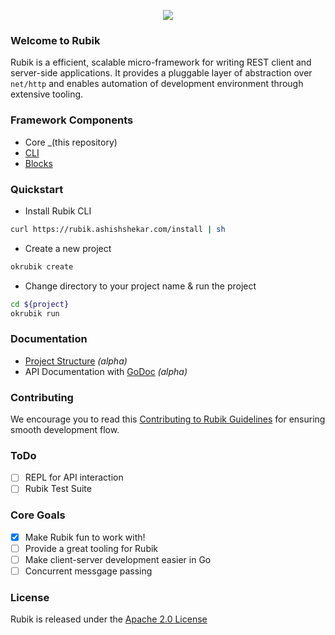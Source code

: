<p align="center">
    <img src="https://avatars3.githubusercontent.com/u/61872650?s=200&v=4">
</p>


### Welcome to Rubik

Rubik is a efficient, scalable micro-framework for writing REST client and server-side applications. It provides a pluggable
layer of abstraction over `net/http` and enables automation of development environment through extensive tooling.

### Framework Components

- Core _(this repository)
- [CLI](https://github.com/rubikorg/okrubik)
- [Blocks](https://github.com/rubikorg/blocks)

### Quickstart

- Install Rubik CLI
```bash
curl https://rubik.ashishshekar.com/install | sh
```
- Create a new project
```bash
okrubik create
```
- Change directory to your project name & run the project
```bash
cd ${project}
okrubik run
```

### Documentation

- [Project Structure](https://rubikorg.github.io/essentials/core-concepts/) _(alpha)_
- API Documentation with [GoDoc](https://pkg.go.dev/github.com/rubikorg/rubik?tab=doc) _(alpha)_

### Contributing

We encourage you to read this [Contributing to Rubik Guidelines](https://github.com/rubikorg/rubik/blob/master/CONTRIBUTING.md) for ensuring smooth development flow.

### ToDo

- [ ] REPL for API interaction
- [ ] Rubik Test Suite

### Core Goals

- [x] Make Rubik fun to work with!
- [ ] Provide a great tooling for Rubik
- [ ] Make client-server development easier in Go
- [ ] Concurrent messgage passing

### License

Rubik is released under the [Apache 2.0 License](http://www.apache.org/licenses/LICENSE-2.0)
